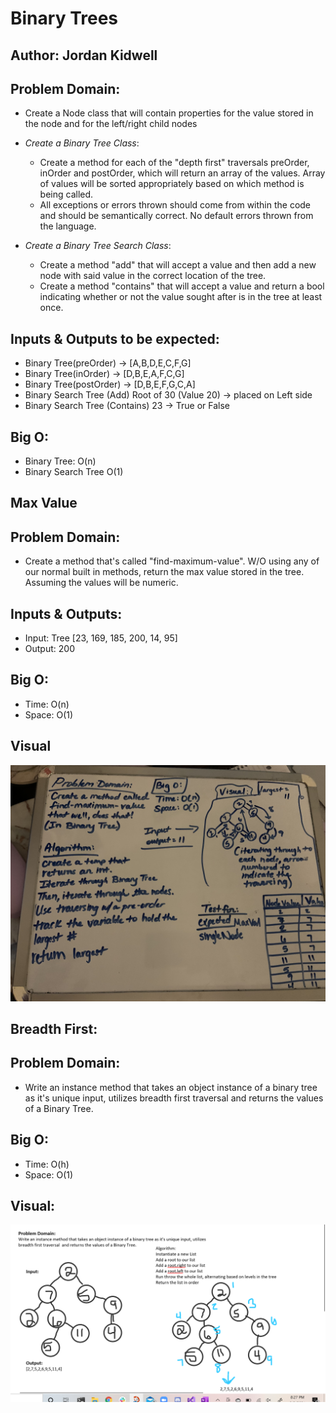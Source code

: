 # Binary Trees

## Author: Jordan Kidwell

## Problem Domain:

- Create a Node class that will contain properties for the value stored in the node and for the left/right child nodes


- *Create a Binary Tree Class*:
    - Create a method for each of the "depth first" traversals preOrder, inOrder and postOrder, which will return an array of the values. Array of values will be sorted appropriately based on which method is being called.
    - All exceptions or errors thrown should come from within the code and should be semantically correct. No default errors thrown from the language.

- *Create a Binary Tree Search Class*:
    - Create a method "add" that will accept a value and then add a new node with said value in the correct location of the tree.
    - Create a method "contains" that will accept a value and return a bool indicating whether or not the value sought after is in the tree at least once. 
 
## Inputs & Outputs to be expected:

- Binary Tree(preOrder) -> [A,B,D,E,C,F,G]
- Binary Tree(inOrder) -> [D,B,E,A,F,C,G]
- Binary Tree(postOrder) -> [D,B,E,F,G,C,A]
- Binary Search Tree (Add) Root of 30 (Value 20) -> placed on Left side
- Binary Search Tree (Contains) 23 -> True or False

## Big O:
- Binary Tree: O(n)
- Binary Search Tree O(1)


## Max Value

## Problem Domain:
- Create a method that's called "find-maximum-value". W/O using any of our normal built in methods, return the max value stored in the tree. Assuming the values will be numeric.

## Inputs & Outputs:
- Input: Tree [23, 169, 185, 200, 14, 95] 
- Output: 200

## Big O:
- Time: O(n)
- Space: O(1)

## Visual
![findmax](./assets/findmaxvaluetree.jpg)

## Breadth First:

## Problem Domain:
- Write an instance method that takes an object instance of a binary tree as it's unique input, utilizes breadth first traversal  and returns the values of a Binary Tree.

## Big O:
- Time: O(h)
- Space: O(1)

## Visual:
![breadthfirst](./assets/breadthfirst.png)
